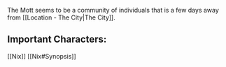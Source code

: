 The Mott seems to be a community of individuals that is a few days away from [[Location - The City|The City]]. 



## Important Characters:

[[Nix]]
[[Nix#Synopsis]]

